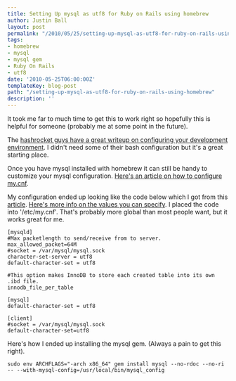 ```yaml
---
title: Setting Up mysql as utf8 for Ruby on Rails using homebrew
author: Justin Ball
layout: post
permalink: "/2010/05/25/setting-up-mysql-as-utf8-for-ruby-on-rails-using-homebrew/"
tags:
- homebrew
- mysql
- mysql gem
- Ruby On Rails
- utf8
date: '2010-05-25T06:00:00Z'
templateKey: blog-post
path: "/setting-up-mysql-as-utf8-for-ruby-on-rails-using-homebrew"
description: ''
---
```


It took me far to much time to get this to work right so hopefully this is helpful for someone (probably me at some point in the future).

The [hashrocket guys have a great writeup on configuring your development environment][1]. I didn't need some of their bash configuration but it's a great starting place.

 [1]: http://blog.therubymug.com/blog/2010/05/20/the-install-osx.html

Once you have mysql installed with homebrew it can still be handy to customize your mysql configuration. [Here's an article on how to configure my.cnf][2].

 [2]: http://darwinweb.net/articles/87

My configuration ended up looking like the code below which I got from this [article][3]. [Here's more info on the values you can specify][4]. I placed the code into '/etc/my.cnf'. That's probably more global than most people want, but it works great for me.

 [3]: http://hugofrappier.wordpress.com/2010/01/01/rails-1-2-x-ruby-1-8-6-snow-leopard-the-missing-link/
 [4]: http://dev.mysql.com/doc/refman/5.0/en/server-system-variables.html

    [mysqld]
    #Max packetlength to send/receive from to server.
    max_allowed_packet=64M
    #socket = /var/mysql/mysql.sock
    character-set-server = utf8
    default-character-set = utf8

    #This option makes InnoDB to store each created table into its own .ibd file.
    innodb_file_per_table

    [mysql]
    default-character-set = utf8

    [client]
    #socket = /var/mysql/mysql.sock
    default-character-set=utf8


Here's how I ended up installing the mysql gem. (Always a pain to get this right).

    sudo env ARCHFLAGS="-arch x86_64" gem install mysql --no-rdoc --no-ri -- --with-mysql-config=/usr/local/bin/mysql_config
